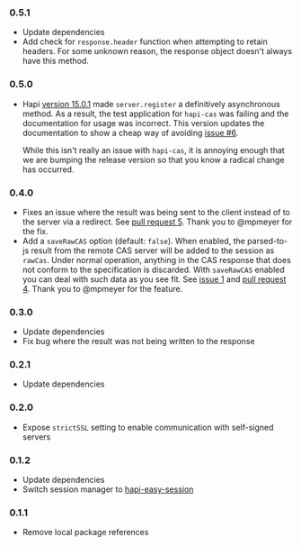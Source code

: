 ### 0.5.1
+ Update dependencies
+ Add check for `response.header` function when attempting to retain headers.
  For some unknown reason, the response object doesn't always have this method.

### 0.5.0
+ Hapi [version 15.0.1][hapi1501] made `server.register` a definitively
  asynchronous method. As a result, the test application for `hapi-cas` was
  failing and the documentation for usage was incorrect. This version updates
  the documentation to show a cheap way of avoiding [issue #6][i6].
  
  While this isn't really an issue with `hapi-cas`, it is annoying enough that
  we are bumping the release version so that you know a radical change has
  occurred.

[hapi1501]: https://github.com/hapijs/discuss/issues/349
[i6]: https://github.com/jsumners/hapi-cas/issues/6

### 0.4.0
+ Fixes an issue where the result was being sent to the client instead
  of to the server via a redirect. See [pull request 5][pr5]. Thank you
  to @mpmeyer for the fix.
+ Add a `saveRawCAS` option (default: `false`). When enabled, the parsed-to-js
  result from the remote CAS server will be added to the session as `rawCas`.
  Under normal operation, anything in the CAS response that does not conform
  to the specification is discarded. With `saveRawCAS` enabled you can deal with
  such data as you see fit. See [issue 1][i1] and [pull request 4][pr4].
  Thank you to @mpmeyer for the feature.

[pr5]: https://github.com/jsumners/hapi-cas/pull/5
[i1]: https://github.com/jsumners/hapi-cas/issues/1
[pr4]: https://github.com/jsumners/hapi-cas/pull/4

### 0.3.0
+ Update dependencies
+ Fix bug where the result was not being written to the response

### 0.2.1
+ Update dependencies

### 0.2.0
+ Expose `strictSSL` setting to enable communication with self-signed servers

### 0.1.2
+ Update dependencies
+ Switch session manager to [hapi-easy-session][hes]

[hes]: https://www.npmjs.com/package/hapi-easy-session

### 0.1.1
+ Remove local package references
